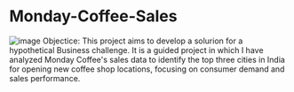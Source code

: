# Monday-Coffee-Sales
![image](https://github.com/user-attachments/assets/81b37055-57a9-4512-be61-0644baaf776a)
Objectice:
This project aims to develop a solurion for a hypothetical Business
challenge. It is a guided project in which I have analyzed Monday 
Coffee's sales data to identify the top three cities in India for
opening new coffee shop locations, focusing on consumer demand and 
sales performance.
